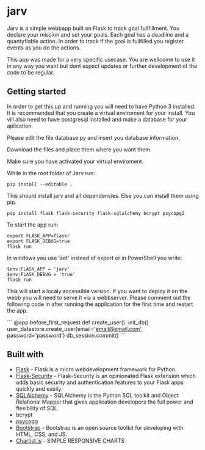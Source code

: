 # jarv

Jarv is a simple webbapp built on Flask to track goal fullfillment. You declare your mission and set your goals. Each goal has a deadline and a quantyfiable action. In order to track if the goal is fullfilled you register events as you do the actions.

This app was made for a very specific usecase. You are wellcome to use it in any way you want but dont expect updates or further development of the code to be regular.

## Getting started

In order to get this up and running you will need to have Python 3 installed. It is recommended that you create a virtual enviroment for your install. You vill also need to have postgresql installed and make a database for your aplication.

Please edit the file database.py and insert you database information.

Download the files and place them where you want them.

Make sure you have activated your virtual enviroment.

While in the root folder of Jarv run:
```
pip install --editable .
```

This should install jarv and all dependensies. Else you can install them using pip.

```
pip install flask flask-security flask-sqlalchemy bcrypt psycopg2
```

To start the app run:

```
export FLASK_APP=flaskr
export FLASK_DEBUG=true
flask run
```
In windows you use 'set' instead of export or in PowerShell you write:

```
$env:FLASK_APP = 'jarv'
$env:FLASK_DEBUG = 'true'
flask run
```

This will start a localy accessible version. If you want to deploy it on the webb you will need to serve it via a webbserver.
Please comment out the following code in after running the application for the first time and restart the app.

´´´
@app.before_first_request
def create_user():
    init_db()
    user_datastore.create_user(email='email@email.com', password='password')
    db_session.commit()
´´´



## Built with
* [Flask](http://flask.pocoo.org/) - Flask is a micro webdevelopment framework for Python.
* [Flask-Security](https://pythonhosted.org/Flask-Security/) - Flask-Security is an opinionated Flask extension which adds basic security and authentication features to your Flask apps quickly and easily.
* [SQLAlchemy](https://www.sqlalchemy.org/) - SQLAlchemy is the Python SQL toolkit and Object Relational Mapper that gives application developers the full power and flexibility of SQL.
* bcrypt
* [psycopg](http://initd.org/psycopg/)
* [Bootstrap](https://getbootstrap.com/) - Bootstrap is an open source toolkit for developing with HTML, CSS, and JS.
* [Chartist.js](https://gionkunz.github.io/chartist-js/index.html) - SIMPLE RESPONSIVE CHARTS
